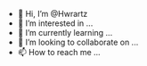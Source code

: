 - 👋 Hi, I’m @Hwrartz
- 👀 I’m interested in ...
- 🌱 I’m currently learning ...
- 💞️ I’m looking to collaborate on ...
- 📫 How to reach me ...

<!---
Hwrartz/Hwrartz is a ✨ special ✨ repository because its `README.md` (this file) appears on your GitHub profile.
You can click the Preview link to take a look at your changes.
--->
